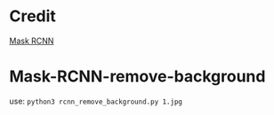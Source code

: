 # Credit
[Mask RCNN](https://github.com/matterport/Mask_RCNN)

# Mask-RCNN-remove-background

use: 
```python3 rcnn_remove_background.py 1.jpg```
